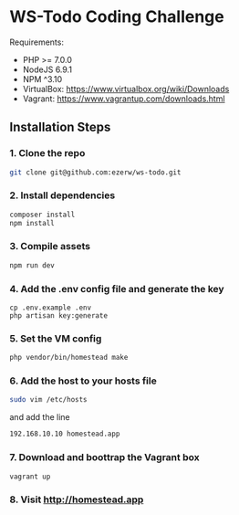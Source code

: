 # WS-Todo Coding Challenge

Requirements:
- PHP >= 7.0.0
- NodeJS 6.9.1
- NPM ^3.10
- VirtualBox: https://www.virtualbox.org/wiki/Downloads
- Vagrant: https://www.vagrantup.com/downloads.html

## Installation Steps

### 1. Clone the repo
```bash
git clone git@github.com:ezerw/ws-todo.git
```

### 2. Install dependencies
```bash
composer install
npm install
```

### 3. Compile assets
```bash
npm run dev 
```

### 4. Add the .env config file and generate the key
```
cp .env.example .env
php artisan key:generate
```

### 5. Set the VM config
```bash
php vendor/bin/homestead make
```

### 6. Add the host to your hosts file
```bash
sudo vim /etc/hosts

```
and add the line

```bash
192.168.10.10 homestead.app
```

### 7. Download and boottrap the Vagrant box
```bash
vagrant up
```

### 8. Visit http://homestead.app
